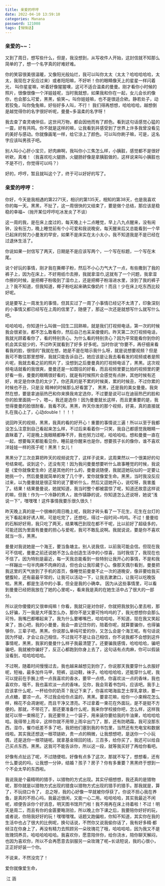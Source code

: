```yaml
---
title: 亲爱的哼哼
date: 2022-04-10 13:59:10
categories: Manana
password: 121008 
tags: [悄悄话]
---
```


### 亲爱的~~：

又到了周日，想写些什么，但是，我没想到，从写收件人开始，这封信就不知那么简单的了，想一个名字真的好难好难。

你的笑容很美很温暖，又像阳光般灿烂，我可以叫你太太（太太？哈哈哈哈哈，太太，我现在才反应过来）或者阳阳嘛，不好听！你的眼睛像天上的星星一样闪着光， 叫你星星嘛，听着好像猩猩噢，这可不适合温柔的曼曼。刚才看你小时候的照片，很像很像一个洋娃娃呢，当时我就想，如果我和你在一起，女儿会长的像你，也会那么可爱，黑黑，偷笑~。叫你娃娃嘛，也不是很适合欸。静若处子，动若狡兔，叫你兔兔嘛，好俗好多人叫，不行！ 我们得再想想，哈哈哈哈，越想倒是越觉得你的名字很好听呢，曼曼~多温柔的名字呀！

我去查了查灵魂伴侣，这世间万物，都会因他而有了颜色。看到这句话感觉心猛的一震，好有共鸣。你不就是这样的嘛，让我看到并感受到了世界上许多我曾没看见的美好与感动。你就像画笔一样，给它涂上了颜色。可以叫你刷子嘛，可是，这名字应该叫男孩子吧。

别人叫小心肝小宝贝，好肉麻啊，我叫你小三焦怎么样，小胰脏，感觉都不是很好听欸，真难！（我喜欢吃火腿肠，火腿肠好像是拿胰脏做的，这样说来叫小胰脏也不是不行，你觉得可以吗？）

好的，哼哼，暂且就叫这个了，终于可以好好的写了。

### 亲爱的哼哼：

你好，今天是我相遇的第2271天，相识的第135天，相知的第38天，也是我喜欢你的每一天。黑黑，不扯了，这一周很快的又结束了，要是做个总结，那应该是稳稳的幸福~（抛开某位哼哼吃冰发炎了不谈）

这一周的我，是在床上度过的，每天晚上十二点睡觉，早上八九点醒来，没有闹钟，没有压力，晚上睡觉前有个小可爱和我说晚安。每天醒来后又总能看到一个早已起床的努力小曼发的早安，如果不是床实在太小太小，我不知道我是不是已经在过退休生活了。

你说如果一封信写了两天，日期是不是应该写两个，一个写在标题，一个写在末尾。

说个好玩的事情，刚才我在撕椰子粉，然后不小心力气大了一点，有些撒到了我的裤子上，因为在床上，不好用纸巾去擦，我就拿湿巾,这就有了一个问题，我拿湿巾擦的时候，是把椰子粉吸到了湿巾上，还是把椰子粉溶进水里，涂到了我的裤子上？我不知道，但我知道，椰子粉吃起来确实像奶片！而且！少在床上吃东西比较好呢。

说是要写上一周发生的事情，但其实过了一周了小事情已经记不太清了，印象深刻的小事情又都已经写在上周的信里了，随便了，那这一次还是就想写什么就写什么吧。                                                                                 

哈哈哈哈，你知道什么叫做一回生二回熟嘛，就是我们打视频电话，第一次的时候我会很紧张，都不怎么敢看你，然后自己也呆呆傻傻的。昨天第二次打视频电话，我就光顾着看你了，看的特别贪心。为什么看的特别贪心？因为平常能看你到你的机会其实挺少的，不过昨天就看到了好多  好多呢。当时你说“你要不，再仔细来看看我的脸，很怪的”我就在想，她是不是在暗示我什么呀，就是说想要视频？但是我可不敢往那里想呀，我就只能告诉自己，她应该是让我去看看发的视频或者是照片呢，我就去看之前的照片了，没想到之后曼曼真的打视频电话了，黑黑。这次视频电话就看的我很爽，曼曼还是一如既往的好看，而且视频里要比拍的视频里的更好看一些，曼曼的眼睛很好看的，就是有时候照片会感觉有点肿，其他时候有还好，肯定是你休息的太少了。你还真的是不累的时候美，累的时候丑，不过你累的时候也不丑，只是没 精神的时候那么好看罢了， 黑黑，还是我的美女曼曼。我突然在想，要是拿迪丽热巴和你来换我肯定选你，不过要是说可以在迪丽热巴的脸和你的脸里面挑一个，嗯~，我还是选你！因为曼曼就长这样，而且更重要的是，我觉得曼曼的脸很耐看，我看不厌。黑黑，昨天你发的那个视频，好美，真的直接就扎在我心上了，心动double！！！！

说回昨天的视频，黑黑，我真的看的好开心！重要的事情说三遍！所以以至于我都没怎么注意到自己看起来怎么样，不过后来看着你一只笑，我自己都感觉我眼睛一直眯着了，可是晚上我眼睛都睁不开，我也努力过呢，哈哈哈哈。想和曼曼一直在一起，想要每天都能看见你，睡前是你醒来也是你，想要孩子长的像你，谁不喜欢洋娃娃一样的孩子呢！黑黑！女儿！

黑黑分了三次总算把昨天的视频说完了，这样子说来，这周果然以一个很美好的句号结束呢。说到这个，还没有完！因为我问曼曼想要听什么故事睡觉的时候，我说是《爱你就像爱生命》还是其他的什么的，曼曼说随便，我就逗她玩似的一定要让她挑一个，然后曼曼就简单的发了几个字，爱你就像爱生命。黑黑，当时我没反应过来，以为曼曼就是很正常的说了要听什么，然后又逗她开心，说哎呀，我害羞了。结果！结果曼曼说，她就知道，我当时整个都被震惊了呢，知道还故意这样说的嘛，但我！作为一个冷静的男人，故作镇静的说，你知道怎么还说呀，她说“浅说一下”，嘿嘿嘿！这件事情我要乐很久很久！

昨天晚上真的是一个很棒的周日晚上呢，我刚才砖头看了一下花生，花生在台灯的光下看起来好诱人啊，可是吃完了，还想吃，得过一段时间~呜呜。不过！曼曼给的石斛好好用，我只吃了两天，结果嘴巴到现在都不干呢，比以前好了超级多的，可能还因为里面有曼曼的担心与爱呢，我可不敢乱说啊。我就说说，要是你不喜欢就当一乐，黑黑。

曼曼对我说她是一个海王，要当鱼塘主。别人说我信，以前我可能会信。但现在我可不信呢，曼曼之前还说她不怎么会创造生活中的小惊喜，当时我信了，我现在也不信了。因为特别是最近，每一天我总能看到一些特别让我开心的事情，不是和我一样蹦出一句半肉麻不肉麻的话，但也会让我珍藏于心。像那天偶尔看到，曼曼把我这里的天气放到了手机的首页，像睡觉前曼曼不止一次的道晚安，像非要给我买健腹轮，还有最最平常的，让我可以活动一下，让我去漱漱口，让我可以吃晚饭啦。黑黑，都是生活中的小事，但全是我的小确幸。  因为从这些事情里，可以看到曼曼已经把我放在了她的心里呢~，看来我是真的在她生活中占了很大的一部分。

所以说你傻傻的又很单纯嘛！你看，我就只是对你好，你就把我放到心里去啦，那么好骗，万一我是大坏蛋怎么办，那你不是又要可怜呜呜的了，我光想想你会那么可怜，我嘴巴都嘟起来了。我为什么要嘟嘴巴，哈哈哈哈，不知道，现在我又笑起来了，放心吧，我的小曼曼，我会一直记住你的，陪着你呢，就算要骗你，也得骗够你，三辈子吧。黑黑。你说那么单纯可爱的你，又怎么会是个海王呢。有句话说因为怀疑，才会让自己相信，不过我可不是让自己相信，你不说我都不会想到这件事情呢，黑黑，我家的曼曼什么样子我最清楚了。还要骗我感情，哈哈哈哈，骗吧骗吧，我就被你骗好了，反正心都跑到你身上去了，这句话有点肉麻，你可以假装没看到，哈哈哈哈哈。

不过啊，随着时间慢慢过去，我也越来越想见到你了，你说那天我要穿什么衣服好呢，短袖，最多加件马甲，短裤，运动鞋，袜子。哈哈哈哈哈，还能穿什么呢，我可以提前在手腕上喷一点我喜欢的香水，要早一点喷，你喜欢淡一点的香味，我也喜欢你，哦不，我也喜欢淡一点的香味。见你，我会背着书包吗，应该吧。我手上应该拿什么呢，一杯给你的奶茶？我记下来了，你喜欢喝海盐芝士厚乳拿铁，要一点点糖，要凉一点。不过我会给你点温的，黑黑。要拿花嘛，给你一小束棉花怎么样，棉花不会凋谢呢，而且干净又漂亮。不过拿着一束花在外面玩，是不是挺不方便的。那就，不带花了。那还要准备什么呢，我来你学校接你吧，怎么样，这样我就可以带一束棉花了，我还要带上一个袋子，用来装你要给我的牛油果，哈哈哈哈哈。我得带上雨伞，这样你就不用带上雨伞出门了，那，还有防晒霜，我可没那东西，湿巾，餐巾纸差不多了吧，我把他们塞到我的书包里，当然还有充电宝和数据线啦。其实我还想送一根项链欸，贵一点的稍微，让我想想吧，是送你一个小玩偶，还是送你一根项链呢。就拿基金赎回的钱，三百多，给你买了，我还可以给自己买点东西，黑黑。这我可不能告诉你，所以这一段，就等我买好了再给你看吧。                                                                                                      

好像有点扯远了呢，不过随便啦。好像有点多了这次，那就不写了，想想看，还有什么要说的吗，让我想一分钟，结婚？孩子？房子？你有多重要？黑黑终于想到一个不会太早的东西啦。

我说我是个最精明的猎手，以猎物的方式出现。其实仔细想想，我还真的是猎物呢，那你就是以猎物方式出现的猎食以猎物方式出现的猎手的猎手。那我就是，算了，不玩绕口令了， 总之呀，我的心好像一早就被你俘获了。你说不担心我在养鱼，是真的不担心吗，我最近很闲，又能一心二用。哈哈哈哈，其实我最近不闲呢，顺便告诉你个好消息，明天图书馆开门啦！我不用再在床上待着啦！不过！明天是周二，而且有你的金匮要略测验，所以晚上你下课之后，我要陪你好好的玩，或者说，你陪我好好的玩！嘿嘿嘿嘿。话题又跑偏啦，你知不知道，其实你在我的生活中也占了很大的比例呢，换句话说，不然你又说我偷你话了，我有好多精·都倾注在你身上了，再没有精力去照顾另一朵玫瑰花了哦，哈哈哈哈，因为我又不是玫瑰饲养员，哈哈哈哈哈哈。我喜欢你，愿意陪伴你，给你浇水，陪你聊天解闷，也因为喜欢你，所以不会再愿意去驯服另一朵玫瑰了呢~长话短说，我的心很小，正正好好装一个你。

不说来，不然没完了！

爱你就像爱生命，

​																							江	涵